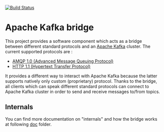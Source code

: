 [![Build Status](https://travis-ci.org/strimzi/strimzi-kafka-bridge.svg?branch=master)](https://travis-ci.org/strimzi/strimzi-kafka-bridge)

# Apache Kafka bridge

This project provides a software component which acts as a bridge between different standard protocols and an [Apache Kafka](http://kafka.apache.org/) cluster.
The current supported protocols are :

* [AMQP 1.0 (Advanced Message Queuing Protocol)](https://www.amqp.org/)
* [HTTP 1.1 (Hypertext Transfer Protocol)](https://tools.ietf.org/html/rfc2616)

It provides a different way to interact with Apache Kafka because the latter supports natively only custom (proprietary) protocol. Thanks to the bridge, all clients which can speak different standard protocols can connect to Apache Kafka cluster in order to send and receive messages to/from topics.

## Internals

You can find more documentation on "internals" and how the bridge works at following [doc](doc/README.md) folder.
